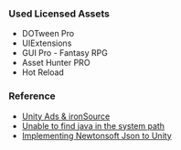 ### Used Licensed Assets
* DOTween Pro
* UIExtensions
* GUI Pro - Fantasy RPG
* Asset Hunter PRO
* Hot Reload

### Reference
* [Unity Ads & ironSource](https://youtu.be/sU5njx1jn8w?si=64A_kaqNf1eFSxYR)
* [Unable to find java in the system path](https://geukggom.tistory.com/146)
* [Implementing Newtonsoft Json to Unity](https://gofogo.tistory.com/64)